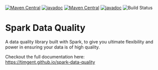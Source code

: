 [![Maven Central](https://maven-badges.herokuapp.com/maven-central/com.github.timgent/spark-data-quality_2.11/badge.svg)](https://maven-badges.herokuapp.com/maven-central/com.github.timgent/spark-data-quality_2.11)
[![javadoc](https://javadoc.io/badge2/com.github.timgent/spark-data-quality_2.11/javadoc.svg)](https://javadoc.io/doc/com.github.timgent/spark-data-quality_2.11)
[![Maven Central](https://maven-badges.herokuapp.com/maven-central/com.github.timgent/spark-data-quality_2.12/badge.svg)](https://maven-badges.herokuapp.com/maven-central/com.github.timgent/spark-data-quality_2.12)
[![javadoc](https://javadoc.io/badge2/com.github.timgent/spark-data-quality_2.12/javadoc.svg)](https://javadoc.io/doc/com.github.timgent/spark-data-quality_2.12)
![Build Status](https://github.com/timgent/spark-data-quality/workflows/Scala%20CI/badge.svg)

# Spark Data Quality
A data quality library built with Spark, to give you ultimate flexibility and power in ensuring your data
is of high quality.

Checkout the full documentation here:  
https://timgent.github.io/spark-data-quality
